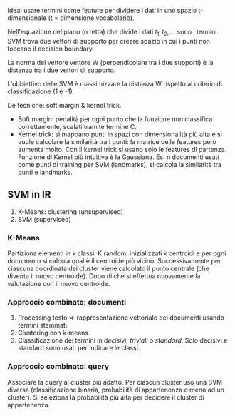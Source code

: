 Idea: usare termini come feature per dividere i dati in uno spazio t-dimensionale (t = dimensione vocabolario).

Nell'equazione del piano (o retta) che divide i dati $t_1, t_2, \dots$ sono i termini.
SVM trova due vettori di supporto per creare spazio in cui i punti non toccano il decision boundary.

La norma del vettore vettore W (perpendicolare tra i due supporti) è la distanza tra i due vettori di supporto.

L'obbiettivo delle SVM è massimizzare la distanza W rispetto al criterio di classificazione (1 e -1).

De tecniche: soft margin & kernel trick.

- Soft margin: penalità per ogni punto che la funzione non classifica correttamente, scalati tramite termine C.
- Kernel trick: si mappano punti in spazi con dimensionalità più alta e si vuole calcolare la similarità tra i punti: la matrice delle features però aumenta molto. Con il kernel trick si usano solo le features di partenza. Funzione di Kernel più intuitiva è la Gaussiana. Es: n documenti usati come punti di training per SVM (landmarks), si calcola la similarità tra punti e landmarks.

## SVM in IR

1. K-Means: clustering (unsupervised)
2. SVM (supervised)

### K-Means
Partiziona elementi in k classi. K random, inizializzati k centroidi e per ogni documento si calcola qual è il centroide più vicino. Successivamente per ciascuna coordinata dei cluster viene calcolato il punto centrale (che diventa il nuovo centroide). Dopo di che si effettua nuovamente la valutazione con il nuovo centroide.

### Approccio combinato: documenti
1. Processing testo $\Rightarrow$ rappresentazione vettoriale dei documenti usando termini stemmati.
2. Clustering con k-means.
3. Classificazione dei termini in *decisivi*, *triviali* o *standard*. Solo decisivi e standard sono usati per indicare le classi.

### Approccio combinato: query
Associare la query al cluster più adatto. Per ciascun cluster uso una SVM diversa (classificazione binaria, probabilità di appartenenza o meno ad un cluster). Si seleziona la probabilità più alta per decidere il cluster di appartenenza.